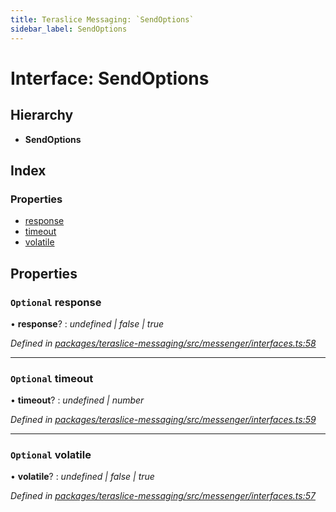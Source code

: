 ```yaml
---
title: Teraslice Messaging: `SendOptions`
sidebar_label: SendOptions
---
```


# Interface: SendOptions

## Hierarchy

* **SendOptions**

## Index

### Properties

* [response](sendoptions.md#optional-response)
* [timeout](sendoptions.md#optional-timeout)
* [volatile](sendoptions.md#optional-volatile)

## Properties

### `Optional` response

• **response**? : *undefined | false | true*

*Defined in [packages/teraslice-messaging/src/messenger/interfaces.ts:58](https://github.com/terascope/teraslice/blob/b843209f9/packages/teraslice-messaging/src/messenger/interfaces.ts#L58)*

___

### `Optional` timeout

• **timeout**? : *undefined | number*

*Defined in [packages/teraslice-messaging/src/messenger/interfaces.ts:59](https://github.com/terascope/teraslice/blob/b843209f9/packages/teraslice-messaging/src/messenger/interfaces.ts#L59)*

___

### `Optional` volatile

• **volatile**? : *undefined | false | true*

*Defined in [packages/teraslice-messaging/src/messenger/interfaces.ts:57](https://github.com/terascope/teraslice/blob/b843209f9/packages/teraslice-messaging/src/messenger/interfaces.ts#L57)*
